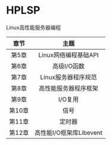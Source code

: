 # HPLSP


Linux高性能服务器编程

|   章节    |   主题    |
|:--------:|:---------:|
|   第5章   |   Linux网络编程基础API  |
|   第6章   |   高级I/O函数 |
|   第7章   |   Linux服务器程序规范 |
|   第8章   |   高性能服务器程序框架    |
|   第9章   |   I/O复用 |
|   第10章  |   信号    |
|   第11章  |   定时器  |
|   第12章  |   高性能I/O框架库Libevent |